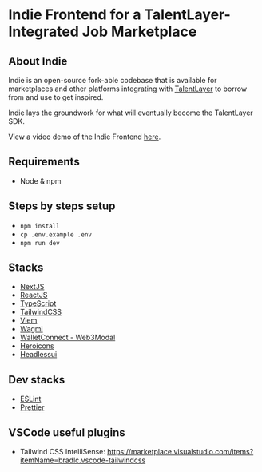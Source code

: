 # Indie Frontend for a TalentLayer-Integrated Job Marketplace

## About Indie

Indie is an open-source fork-able codebase that is available for marketplaces and other platforms integrating with [TalentLayer](https://docs.talentlayer.org/) to borrow from and use to get inspired. 

Indie lays the groundwork for what will eventually become the TalentLayer SDK.

View a video demo of the Indie Frontend [here](https://youtu.be/8Y6E282Nwtc). 

## Requirements 

- Node & npm

## Steps by steps setup

- `npm install`
- `cp .env.example .env`
- `npm run dev`

## Stacks

- [NextJS](https://nextjs.org)
- [ReactJS](https://reactjs.org)
- [TypeScript](https://www.typescriptlang.org)
- [TailwindCSS](https://tailwindcss.com)
- [Viem](https://viem.sh/docs/getting-started.html)
- [Wagmi](https://wagmi.sh)
- [WalletConnect - Web3Modal](https://github.com/WalletConnect/web3modal/blob/V2/docs/react.md)
- [Heroicons](https://heroicons.com/)
- [Headlessui](https://headlessui.com/)

## Dev stacks

- [ESLint](https://eslint.org)
- [Prettier](https://prettier.io)

## VSCode useful plugins

- Tailwind CSS IntelliSense: https://marketplace.visualstudio.com/items?itemName=bradlc.vscode-tailwindcss


